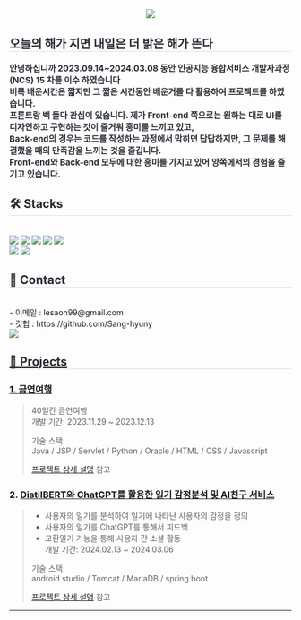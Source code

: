 <div align= "center">
    <img src="https://capsule-render.vercel.app/api?type=waving&color=0:f50f0f,100:05fab0&height=120&text=No%20One%20Replace%20YOU&animation=scaleIn&fontColor=000000&fontSize=70" />
    </div>
    <div style="text-align: left;"> 
    <h2 style="border-bottom: 1px solid #d8dee4; color: #282d33;"> 오늘의 해가 지면 내일은 더 밝은 해가 뜬다 </h2>  
    <div style="font-weight: 700; font-size: 15px; text-align: left; color: #282d33;"> 안녕하십니까 2023.09.14~2024.03.08 동안 인공지능 융합서비스 개발자과정(NCS) 15 차를 이수 하였습니다 <br>
        비록 배운시간은 짧지만 그 짧은 시간동안 배운거를 다 활용하여 프로젝트를 하였습니다.<br>
        프론트랑 백 둘다 관심이 있습니다. 제가 Front-end 쪽으로는 원하는 대로 UI를 디자인하고 구현하는 것이 즐거워 흥미를 느끼고 있고, <br>
        Back-end의 경우는 코드를 작성하는 과정에서 막히면 답답하지만, 그 문제를 해결했을 때의 만족감을 느끼는 것을 즐깁니다. <br>
        Front-end와 Back-end 모두에 대한 흥미를 가지고 있어 양쪽에서의 경험을
즐기고 있습니다. </div> 
    </div>
    <div style="text-align: left;">
    <h2 style="border-bottom: 1px solid #d8dee4; color: #282d33;"> 🛠️ Stacks </h2> <br> 
    <div style="margin: ; text-align: left;" "text-align: left;"> <img src="https://img.shields.io/badge/Git-F05032?style=for-the-badge&logo=Git&logoColor=white">
          <img src="https://img.shields.io/badge/Github-181717?style=for-the-badge&logo=Github&logoColor=white">
          <img src="https://img.shields.io/badge/HTML5-E34F26?style=for-the-badge&logo=HTML5&logoColor=white">
          <img src="https://img.shields.io/badge/Java-007396?style=for-the-badge&logo=Java&logoColor=white">
          <img src="https://img.shields.io/badge/Javascript-F7DF1E?style=for-the-badge&logo=Javascript&logoColor=white">
          <br/><img src="https://img.shields.io/badge/Oracle-F80000?style=for-the-badge&logo=Oracle&logoColor=white">
          <img src="https://img.shields.io/badge/Python-3776AB?style=for-the-badge&logo=Python&logoColor=white">
          </div>
    </div>
    <div style="text-align: left;">
    <h2 style="border-bottom: 1px solid #d8dee4; color: #282d33;"> 👀 Contact </h2> <br> 
    - 이메일 : lesaoh99@gmail.com <br>
   - 깃헙 : https://github.com/Sang-hyuny 
        <br> 
    <div style="text-align: left;"> <a href="https://hits.seeyoufarm.com"> <img src=https://hits.seeyoufarm.com/api/count/incr/badge.svg?url=https%3A%2F%2Fgithub.com%2FSang-hyuny%2Flee-sang-hyuny%2Fblob%2Fmain%2FREADME.md&count_bg=%2379C83D&title_bg=%23555555&icon=github.svg&icon_color=%23E7E7E7&title=git&edge_flat=false</a>
       </div> 
    </div>
    <div style="text-align: left;"> 
    <h2 style="border-bottom: 1px solid #d8dee4; color: #282d33;"> 🤝 Projects </h2> <div style="text-align: left;"> 
        
### 1. [금연여행](https://github.com/2021-SMHRD-KDT-AI-15/cbp.git)<br>
>40일간 금연여행 <br>
>개발 기간: 2023.11.29 ~ 2023.12.13  <br>
>  
>기술 스택:  <br>
>Java / JSP / Servlet / Python / Oracle / HTML / CSS / Javascript  <br>
>  
>[프로젝트 상세 설명](https://github.com/2021-SMHRD-KDT-AI-15/cbp.git) 참고

### 2. [DistilBERT와 ChatGPT를 활용한 일기 감정분석 및 AI친구 서비스](https://github.com/smhrdMCC/TodakTodak/blob/main/README.md)<br>
> - 사용자의 일기를 분석하여 일기에 나타난 사용자의 감정을 정의 <br>
> - 사용자의 일기를 ChatGPT를 통해서 피드백 <br>
> - 교환일기 기능을 통해 사용자 간 소셜 활동 <br>
>개발 기간: 2024.02.13 ~ 2024.03.06  <br>
>  
>기술 스택:  <br>
>android studio / Tomcat / MariaDB / spring boot <br>
>  
>[프로젝트 상세 설명](https://github.com/smhrdMCC/TodakTodak/blob/main/README.md) 참고
---
    
    
    
